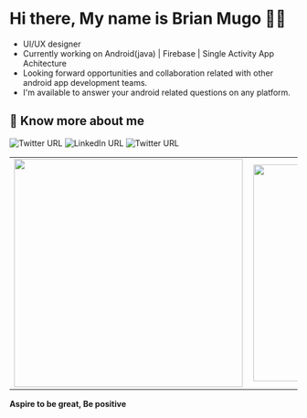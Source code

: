 # Hi there, My name is Brian Mugo 👋🏾


- UI/UX designer 
- Currently working on Android(java) | Firebase | Single Activity App Achitecture
- Looking forward opportunities and collaboration related with other android app development teams.
- I'm available to answer your android related questions on any platform.

## 🔗 Know more about me
![Twitter URL](https://img.shields.io/twitter/url?label=Twitter&logo=twitter&logoColor=%23ffffff&style=for-the-badge&url=https%3A%2F%2Ftwitter.com%2FBrianMugo12)
![LinkedIn URL](https://img.shields.io/twitter/url?label=Linkedin&logo=linkedin&style=for-the-badge&url=https%3A%2F%2Fwww.linkedin.com%2Fin%2Fbrian-mugo-a47155164%2F)
![Twitter URL](https://img.shields.io/twitter/url?label=Figma&logo=figma&logoColor=%23fff&style=for-the-badge&url=https%3A%2F%2Fwww.figma.com%2Ffiles%2Fuser%2F890678063322824360)


<center>
  <table>
  <tr>
      <td><img width="400px" align="left" src="https://github-readme-stats.vercel.app/api?username=brayomugo15&count_private=true&show_icons=true&theme=dark&layout=compact" /></td>
      <td><img width="380px" align="left" src="https://github-readme-stats.vercel.app/api/top-langs/?username=brayomugo15&hide=html&layout=compact&theme=dark" /></td>      
  </tr>   
</table>
</center>

**Aspire to be great, Be positive**
